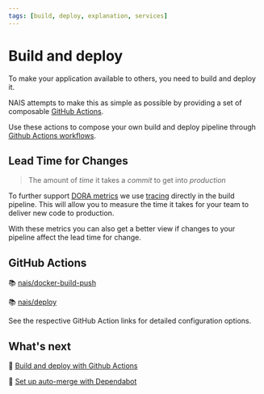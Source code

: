 ```yaml
---
tags: [build, deploy, explanation, services]
---
```


# Build and deploy

To make your application available to others, you need to build and deploy it.

NAIS attempts to make this as simple as possible by providing a set of composable [GitHub Actions](https://docs.github.com/en/actions).

Use these actions to compose your own build and deploy pipeline through [Github Actions workflows](https://docs.github.com/en/actions/using-workflows). 

## Lead Time for Changes

> The amount of _time_ it takes a _commit_ to get into _production_

To further support [DORA metrics](https://dora.dev/guides/dora-metrics-four-keys/) we use [tracing](../observability/tracing/) directly in the build pipeline.
This will allow you to measure the time it takes for your team to deliver new code to production.

With these metrics you can also get a better view if changes to your pipeline affect the lead time for change.

## GitHub Actions

:books: [nais/docker-build-push](https://github.com/nais/docker-build-push)

:books: [nais/deploy](https://github.com/nais/deploy/tree/master/actions/deploy)

See the respective GitHub Action links for detailed configuration options.

## What's next

:dart: [Build and deploy with Github Actions](how-to/build-and-deploy.md)

:dart: [Set up auto-merge with Dependabot](how-to/dependabot-auto-merge.md)
